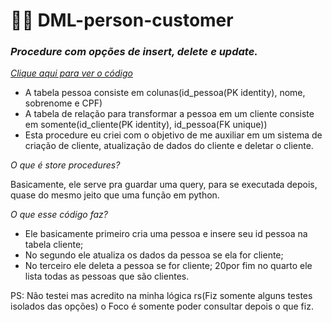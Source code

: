 # 🏦🎲 DML-person-customer

### _Procedure com opções de insert, delete e update._

_<a href='https://github.com/CloretoJannuzzi/DML-person-customer/blob/main/dml.sql'> Clique aqui para ver o código</a>_

- A tabela pessoa consiste em colunas(id_pessoa(PK identity), nome, sobrenome e CPF)
- A tabela de relação para transformar a pessoa em um cliente consiste em somente(id_cliente(PK identity), id_pessoa(FK unique))
- Esta procedure eu criei com o objetivo de me auxiliar em um sistema de criação de cliente, atualização de dados do cliente e deletar o cliente.

_O que é store procedures?_

Basicamente, ele serve pra guardar uma query, para se executada depois, quase do mesmo jeito que uma função em python.

_O que esse código faz?_

- Ele basicamente primeiro cria uma pessoa e insere seu id pessoa na tabela cliente;
- No segundo ele atualiza os dados da pessoa se ela for cliente;
- No terceiro ele deleta a pessoa se for cliente;
20por fim no quarto ele lista todas as pessoas que são clientes.


PS: Não testei mas acredito na minha lógica rs(Fiz somente alguns testes isolados das opções) o Foco é somente poder consultar depois o que fiz.
